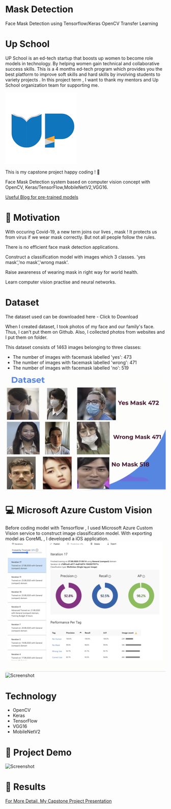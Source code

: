 # Mask Detection

Face Mask Detection using Tensorflow/Keras OpenCV Transfer Learning 

# Up School

UP School is an ed-tech startup that boosts up women to become role models in technology. By helping women gain technical and collaborative success skills. This is a 4 months ed-tech program which provides you the best platform to improve soft skills and hard skills by involving students to variety projects . In this project term ,  I want to thank my mentors and Up School organization team for supporting me.

![Screenshot](readmeImages/upschool.png)

This is my capstone project happy coding ! 🥳

Face Mask Detection system based on computer vision concept with OpenCV, Keras/TensorFlow,MobileNetV2,VGG16.
 
[Useful Blog for pre-trained models](https://www.analyticsvidhya.com/blog/2020/08/top-4-pre-trained-models-for-image-classification-with-python-code/ "Pre-trained models for image classification")


# 🧐 Motivation

With occuring Covid-19, a new term joins our lives , mask ! It protects us from virus if we wear mask correctly. But not all people follow the rules.

There is no efficient face mask detection applications. 

Construct a classification model with images which 3 classes. 
'yes mask','no mask','wrong mask'.

Raise awareness of wearing mask in right way for world health.

Learn computer vision practise and neural networks.

# Dataset
The dataset used can be downloaded here - Click to Download

When I created dataset, I took photos of my face and our family's face. Thus, I can't put them on Github. Also, I collected photos from websites and I put them on folder.

This dataset consists of 1463 images belonging to three classes:

* The number of images with facemask labelled 'yes': 473</br>
* The number of images with facemask labelled 'wrong': 471</br>
* The number of images with facemask labelled 'no': 519

![Screenshot](readmeImages/readme1.png)

# 💻 Microsoft Azure Custom Vision

Before coding model with Tensorflow , I used Microsoft Azure Custom Vision service to construct image classification model. With exporting model as CoreML , I developed a iOS application. 
![Screenshot](readmeImages/CustomVision.png)
![Screenshot](readmeImages/Demo2.gif)


# Technology

* OpenCV</br>
* Keras</br>
* TensorFlow</br>
* VGG16</br>
* MobileNetV2</br>

# 🎥 Project Demo

![Screenshot](readmeImages/Demo1.gif)

# 🥁 Results

[For More Detail, My Capstone Project Presentation](https://docs.google.com/presentation/d/1tU_PQ9-1gAfVR5sHVfaVD9DXfO6zhk6se_z1RrVEgT4/edit?usp=sharing)


